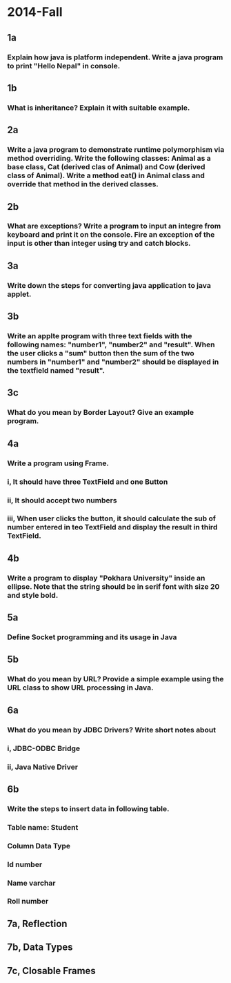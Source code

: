 # 2014-Fall

## 1a

### Explain how java is platform independent. Write a java program to print "Hello Nepal" in console.

## 1b

### What is inheritance? Explain it with suitable example.

## 2a

### Write a java program to demonstrate runtime polymorphism via method overriding. Write the following classes: Animal as a base class, Cat (derived clas of Animal) and Cow (derived class of Animal). Write a method eat() in Animal class and override that method in the derived classes.

## 2b

### What are exceptions? Write a program to input an integre from keyboard and print it on the console. Fire an exception of the input is other than integer using try and catch blocks.

## 3a

### Write down the steps for converting java application to java applet.

## 3b

### Write an applte program with three text fields with the following names: "number1", "number2" and "result". When the user clicks a "sum" button then the sum of the two numbers in "number1" and "number2" should be displayed in the textfield named "result".

## 3c

### What do you mean by Border Layout? Give an example program.

## 4a

### Write a program using Frame.
### i, It should have three TextField and one Button
### ii, It should accept two numbers
### iii, When user clicks the button, it should calculate the sub of number entered in teo TextField and display the result in third TextField.

## 4b

### Write a program to display "Pokhara University" inside an ellipse. Note that the string should be in serif font with size 20 and style bold.

## 5a

### Define Socket programming and its usage in Java

## 5b

### What do you mean by URL? Provide a simple example using the URL class to show URL processing in Java.

## 6a

### What do you mean by JDBC Drivers? Write short notes about
### i, JDBC-ODBC Bridge
### ii, Java Native Driver

## 6b

### Write the steps to insert data in following table.
### Table name: Student
### Column   Data Type
### Id       number
### Name     varchar
### Roll     number

## 7a, Reflection
## 7b, Data Types
## 7c, Closable Frames